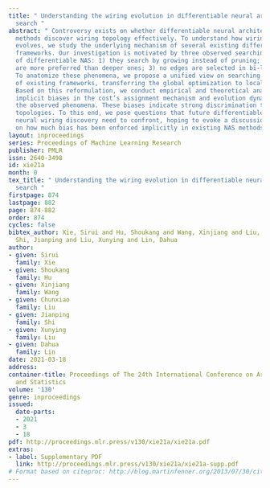 ```yaml
---
title: " Understanding the wiring evolution in differentiable neural architecture
  search "
abstract: " Controversy exists on whether differentiable neural architecture search
  methods discover wiring topology effectively. To understand how wiring topology
  evolves, we study the underlying mechanism of several existing differentiable NAS
  frameworks. Our investigation is motivated by three observed searching patterns
  of differentiable NAS: 1) they search by growing instead of pruning; 2) wider networks
  are more preferred than deeper ones; 3) no edges are selected in bi-level optimization.
  To anatomize these phenomena, we propose a unified view on searching algorithms
  of existing frameworks, transferring the global optimization to local cost minimization.
  Based on this reformulation, we conduct empirical and theoretical analyses, revealing
  implicit biases in the cost’s assignment mechanism and evolution dynamics that cause
  the observed phenomena. These biases indicate strong discrimination towards certain
  topologies. To this end, we pose questions that future differentiable methods for
  neural wiring discovery need to confront, hoping to evoke a discussion and rethinking
  on how much bias has been enforced implicitly in existing NAS methods. "
layout: inproceedings
series: Proceedings of Machine Learning Research
publisher: PMLR
issn: 2640-3498
id: xie21a
month: 0
tex_title: " Understanding the wiring evolution in differentiable neural architecture
  search "
firstpage: 874
lastpage: 882
page: 874-882
order: 874
cycles: false
bibtex_author: Xie, Sirui and Hu, Shoukang and Wang, Xinjiang and Liu, Chunxiao and
  Shi, Jianping and Liu, Xunying and Lin, Dahua
author:
- given: Sirui
  family: Xie
- given: Shoukang
  family: Hu
- given: Xinjiang
  family: Wang
- given: Chunxiao
  family: Liu
- given: Jianping
  family: Shi
- given: Xunying
  family: Liu
- given: Dahua
  family: Lin
date: 2021-03-18
address:
container-title: Proceedings of The 24th International Conference on Artificial Intelligence
  and Statistics
volume: '130'
genre: inproceedings
issued:
  date-parts:
  - 2021
  - 3
  - 18
pdf: http://proceedings.mlr.press/v130/xie21a/xie21a.pdf
extras:
- label: Supplementary PDF
  link: http://proceedings.mlr.press/v130/xie21a/xie21a-supp.pdf
# Format based on citeproc: http://blog.martinfenner.org/2013/07/30/citeproc-yaml-for-bibliographies/
---
```


